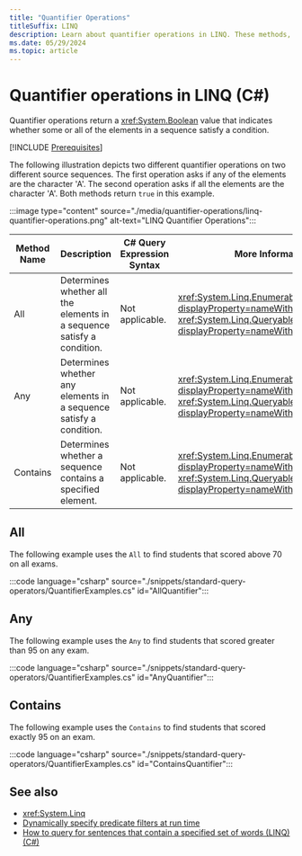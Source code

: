```yaml
---
title: "Quantifier Operations"
titleSuffix: LINQ
description: Learn about quantifier operations in LINQ. These methods, `All`, `Any`, and `Contains`, return a Boolean value indicating whether some or all elements in a sequence satisfy a condition.
ms.date: 05/29/2024
ms.topic: article
---
```

# Quantifier operations in LINQ (C#)

Quantifier operations return a <xref:System.Boolean> value that indicates whether some or all of the elements in a sequence satisfy a condition.

[!INCLUDE [Prerequisites](../includes/linq-syntax.md)]

The following illustration depicts two different quantifier operations on two different source sequences. The first operation asks if any of the elements are the character 'A'. The second operation asks if all the elements are the character 'A'. Both methods return `true` in this example.

:::image type="content" source="./media/quantifier-operations/linq-quantifier-operations.png" alt-text="LINQ Quantifier Operations":::

|Method Name|Description|C# Query Expression Syntax|More Information|
|-----------------|-----------------|---------------------------------|----------------------|
|All|Determines whether all the elements in a sequence satisfy a condition.|Not applicable.|<xref:System.Linq.Enumerable.All%2A?displayProperty=nameWithType><br /><xref:System.Linq.Queryable.All%2A?displayProperty=nameWithType>|
|Any|Determines whether any elements in a sequence satisfy a condition.|Not applicable.|<xref:System.Linq.Enumerable.Any%2A?displayProperty=nameWithType><br /><xref:System.Linq.Queryable.Any%2A?displayProperty=nameWithType>|
|Contains|Determines whether a sequence contains a specified element.|Not applicable.|<xref:System.Linq.Enumerable.Contains%2A?displayProperty=nameWithType><br /><xref:System.Linq.Queryable.Contains%2A?displayProperty=nameWithType>|

## All

The following example uses the `All` to find students that scored above 70 on all exams.

:::code language="csharp" source="./snippets/standard-query-operators/QuantifierExamples.cs" id="AllQuantifier":::
  
## Any

The following example uses the `Any` to find students that scored greater than 95 on any exam.

:::code language="csharp" source="./snippets/standard-query-operators/QuantifierExamples.cs" id="AnyQuantifier":::

## Contains

The following example uses the `Contains` to find students that scored exactly 95 on an exam.

:::code language="csharp" source="./snippets/standard-query-operators/QuantifierExamples.cs" id="ContainsQuantifier":::

## See also

- <xref:System.Linq>
- [Dynamically specify predicate filters at run time](../get-started/write-linq-queries.md)
- [How to query for sentences that contain a specified set of words (LINQ) (C#)](../how-to-query-strings.md)
